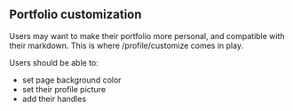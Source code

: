## Portfolio customization
Users may want to make their portfolio more personal, and compatible with their markdown.
This is where /profile/customize comes in play.

Users should be able to:
- set page background color
- set their profile picture
- add their handles